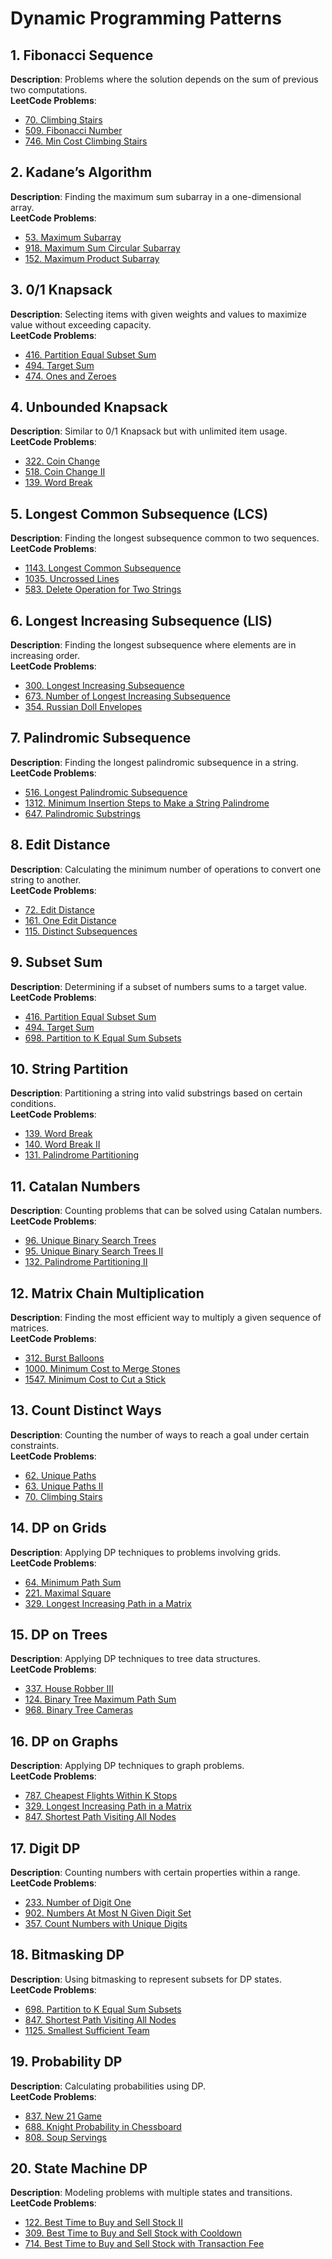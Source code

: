 #  Dynamic Programming Patterns


## 1. Fibonacci Sequence
**Description**: Problems where the solution depends on the sum of previous two computations.  
**LeetCode Problems**:
- [70. Climbing Stairs](https://leetcode.com/problems/climbing-stairs/)
- [509. Fibonacci Number](https://leetcode.com/problems/fibonacci-number/)
- [746. Min Cost Climbing Stairs](https://leetcode.com/problems/min-cost-climbing-stairs/)

## 2. Kadane’s Algorithm
**Description**: Finding the maximum sum subarray in a one-dimensional array.  
**LeetCode Problems**:
- [53. Maximum Subarray](https://leetcode.com/problems/maximum-subarray/)
- [918. Maximum Sum Circular Subarray](https://leetcode.com/problems/maximum-sum-circular-subarray/)
- [152. Maximum Product Subarray](https://leetcode.com/problems/maximum-product-subarray/)

## 3. 0/1 Knapsack
**Description**: Selecting items with given weights and values to maximize value without exceeding capacity.  
**LeetCode Problems**:
- [416. Partition Equal Subset Sum](https://leetcode.com/problems/partition-equal-subset-sum/)
- [494. Target Sum](https://leetcode.com/problems/target-sum/)
- [474. Ones and Zeroes](https://leetcode.com/problems/ones-and-zeroes/)

## 4. Unbounded Knapsack
**Description**: Similar to 0/1 Knapsack but with unlimited item usage.  
**LeetCode Problems**:
- [322. Coin Change](https://leetcode.com/problems/coin-change/)
- [518. Coin Change II](https://leetcode.com/problems/coin-change-ii/)
- [139. Word Break](https://leetcode.com/problems/word-break/)

## 5. Longest Common Subsequence (LCS)
**Description**: Finding the longest subsequence common to two sequences.  
**LeetCode Problems**:
- [1143. Longest Common Subsequence](https://leetcode.com/problems/longest-common-subsequence/)
- [1035. Uncrossed Lines](https://leetcode.com/problems/uncrossed-lines/)
- [583. Delete Operation for Two Strings](https://leetcode.com/problems/delete-operation-for-two-strings/)

## 6. Longest Increasing Subsequence (LIS)
**Description**: Finding the longest subsequence where elements are in increasing order.  
**LeetCode Problems**:
- [300. Longest Increasing Subsequence](https://leetcode.com/problems/longest-increasing-subsequence/)
- [673. Number of Longest Increasing Subsequence](https://leetcode.com/problems/number-of-longest-increasing-subsequence/)
- [354. Russian Doll Envelopes](https://leetcode.com/problems/russian-doll-envelopes/)

## 7. Palindromic Subsequence
**Description**: Finding the longest palindromic subsequence in a string.  
**LeetCode Problems**:
- [516. Longest Palindromic Subsequence](https://leetcode.com/problems/longest-palindromic-subsequence/)
- [1312. Minimum Insertion Steps to Make a String Palindrome](https://leetcode.com/problems/minimum-insertion-steps-to-make-a-string-palindrome/)
- [647. Palindromic Substrings](https://leetcode.com/problems/palindromic-substrings/)

## 8. Edit Distance
**Description**: Calculating the minimum number of operations to convert one string to another.  
**LeetCode Problems**:
- [72. Edit Distance](https://leetcode.com/problems/edit-distance/)
- [161. One Edit Distance](https://leetcode.com/problems/one-edit-distance/)
- [115. Distinct Subsequences](https://leetcode.com/problems/distinct-subsequences/)

## 9. Subset Sum
**Description**: Determining if a subset of numbers sums to a target value.  
**LeetCode Problems**:
- [416. Partition Equal Subset Sum](https://leetcode.com/problems/partition-equal-subset-sum/)
- [494. Target Sum](https://leetcode.com/problems/target-sum/)
- [698. Partition to K Equal Sum Subsets](https://leetcode.com/problems/partition-to-k-equal-sum-subsets/)

## 10. String Partition
**Description**: Partitioning a string into valid substrings based on certain conditions.  
**LeetCode Problems**:
- [139. Word Break](https://leetcode.com/problems/word-break/)
- [140. Word Break II](https://leetcode.com/problems/word-break-ii/)
- [131. Palindrome Partitioning](https://leetcode.com/problems/palindrome-partitioning/)

## 11. Catalan Numbers
**Description**: Counting problems that can be solved using Catalan numbers.  
**LeetCode Problems**:
- [96. Unique Binary Search Trees](https://leetcode.com/problems/unique-binary-search-trees/)
- [95. Unique Binary Search Trees II](https://leetcode.com/problems/unique-binary-search-trees-ii/)
- [132. Palindrome Partitioning II](https://leetcode.com/problems/palindrome-partitioning-ii/)

## 12. Matrix Chain Multiplication
**Description**: Finding the most efficient way to multiply a given sequence of matrices.  
**LeetCode Problems**:
- [312. Burst Balloons](https://leetcode.com/problems/burst-balloons/)
- [1000. Minimum Cost to Merge Stones](https://leetcode.com/problems/minimum-cost-to-merge-stones/)
- [1547. Minimum Cost to Cut a Stick](https://leetcode.com/problems/minimum-cost-to-cut-a-stick/)

## 13. Count Distinct Ways
**Description**: Counting the number of ways to reach a goal under certain constraints.  
**LeetCode Problems**:
- [62. Unique Paths](https://leetcode.com/problems/unique-paths/)
- [63. Unique Paths II](https://leetcode.com/problems/unique-paths-ii/)
- [70. Climbing Stairs](https://leetcode.com/problems/climbing-stairs/)

## 14. DP on Grids
**Description**: Applying DP techniques to problems involving grids.  
**LeetCode Problems**:
- [64. Minimum Path Sum](https://leetcode.com/problems/minimum-path-sum/)
- [221. Maximal Square](https://leetcode.com/problems/maximal-square/)
- [329. Longest Increasing Path in a Matrix](https://leetcode.com/problems/longest-increasing-path-in-a-matrix/)

## 15. DP on Trees
**Description**: Applying DP techniques to tree data structures.  
**LeetCode Problems**:
- [337. House Robber III](https://leetcode.com/problems/house-robber-iii/)
- [124. Binary Tree Maximum Path Sum](https://leetcode.com/problems/binary-tree-maximum-path-sum/)
- [968. Binary Tree Cameras](https://leetcode.com/problems/binary-tree-cameras/)

## 16. DP on Graphs
**Description**: Applying DP techniques to graph problems.  
**LeetCode Problems**:
- [787. Cheapest Flights Within K Stops](https://leetcode.com/problems/cheapest-flights-within-k-stops/)
- [329. Longest Increasing Path in a Matrix](https://leetcode.com/problems/longest-increasing-path-in-a-matrix/)
- [847. Shortest Path Visiting All Nodes](https://leetcode.com/problems/shortest-path-visiting-all-nodes/)

## 17. Digit DP
**Description**: Counting numbers with certain properties within a range.  
**LeetCode Problems**:
- [233. Number of Digit One](https://leetcode.com/problems/number-of-digit-one/)
- [902. Numbers At Most N Given Digit Set](https://leetcode.com/problems/numbers-at-most-n-given-digit-set/)
- [357. Count Numbers with Unique Digits](https://leetcode.com/problems/count-numbers-with-unique-digits/)

## 18. Bitmasking DP
**Description**: Using bitmasking to represent subsets for DP states.  
**LeetCode Problems**:
- [698. Partition to K Equal Sum Subsets](https://leetcode.com/problems/partition-to-k-equal-sum-subsets/)
- [847. Shortest Path Visiting All Nodes](https://leetcode.com/problems/shortest-path-visiting-all-nodes/)
- [1125. Smallest Sufficient Team](https://leetcode.com/problems/smallest-sufficient-team/)

## 19. Probability DP
**Description**: Calculating probabilities using DP.  
**LeetCode Problems**:
- [837. New 21 Game](https://leetcode.com/problems/new-21-game/)
- [688. Knight Probability in Chessboard](https://leetcode.com/problems/knight-probability-in-chessboard/)
- [808. Soup Servings](https://leetcode.com/problems/soup-servings/)

## 20. State Machine DP
**Description**: Modeling problems with multiple states and transitions.  
**LeetCode Problems**:
- [122. Best Time to Buy and Sell Stock II](https://leetcode.com/problems/best-time-to-buy-and-sell-stock-ii/)
- [309. Best Time to Buy and Sell Stock with Cooldown](https://leetcode.com/problems/best-time-to-buy-and-sell-stock-with-cooldown/)
- [714. Best Time to Buy and Sell Stock with Transaction Fee](https://leetcode.com/problems/best-time-to-buy-and-sell-stock-with-transaction-fee/)
